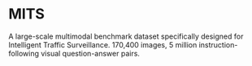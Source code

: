 # MITS
A large-scale multimodal benchmark dataset specifically designed for Intelligent Traffic Surveillance. 170,400 images, 5 million instruction-following visual question-answer pairs.
